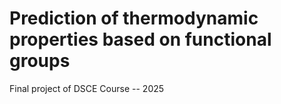 # Prediction of thermodynamic properties based on functional groups
 Final project of DSCE Course -- 2025
